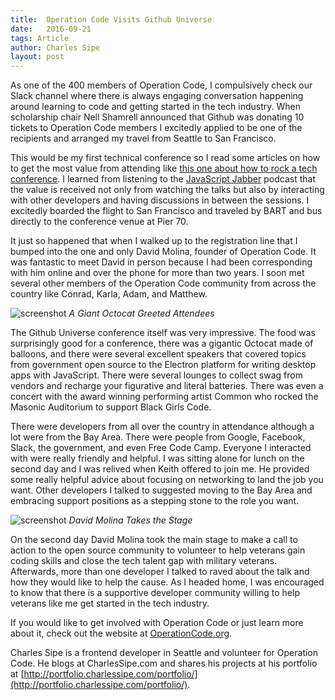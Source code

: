 ```yaml
---
title:  Operation Code Visits Github Universe
date:   2016-09-21
tags: Article
author: Charles Sipe
layout: post
---
```

As one of the 400 members of Operation Code, I compulsively check our Slack channel where there is always engaging conversation happening around learning to code and getting started in the tech industry. When scholarship chair Nell Shamrell announced that Github was donating 10 tickets to Operation Code members I excitedly applied to be one of the recipients and arranged my travel from Seattle to San Francisco.

This would be my first technical conference so I read some articles on how to get the most value from attending like [this one about how to rock a tech conference](https://skillcrush.com/2012/10/10/8-ways-to-rock-a-tech-conference-how-to-network-your-butt-off-or-how-to-make-new-friends-while-at-a-conference/). I learned from listening to the [JavaScript Jabber](https://devchat.tv/js-jabber) podcast that the value is received not only from watching the talks but also by interacting with other developers and having discussions in between the sessions. I excitedly boarded the flight to San Francisco and traveled by BART and bus directly to the conference venue at Pier 70.

It just so happened that when I walked up to the registration line that I bumped into the one and only David Molina, founder of Operation Code. It was fantastic to meet David in person because I had been corresponding with him online and over the phone for more than two years. I soon met several other members of the Operation Code community from across the country like Conrad, Karla, Adam, and Matthew.

![screenshot](https://cdn-images-1.medium.com/max/800/1*6aNfdL6G4tztaDd6O38Yyw.jpeg)
*A Giant Octocat Greeted Attendees*

The Github Universe conference itself was very impressive. The food was surprisingly good for a conference, there was a gigantic Octocat made of balloons, and there were several excellent speakers that covered topics from government open source to the Electron platform for writing desktop apps with JavaScript. There were several lounges to collect swag from vendors and recharge your figurative and literal batteries. There was even a concert with the award winning performing artist Common who rocked the Masonic Auditorium to support Black Girls Code.

There were developers from all over the country in attendance although a lot were from the Bay Area. There were people from Google, Facebook, Slack, the government, and even Free Code Camp. Everyone I interacted with were really friendly and helpful. I was sitting alone for lunch on the second day and I was relived when Keith offered to join me. He provided some really helpful advice about focusing on networking to land the job you want. Other developers I talked to suggested moving to the Bay Area and embracing support positions as a stepping stone to the role you want.

![screenshot](https://cdn-images-1.medium.com/max/800/1*BxyWzpinY_uD8hJRs7GBCA.jpeg)
*David Molina Takes the Stage*

On the second day David Molina took the main stage to make a call to action to the open source community to volunteer to help veterans gain coding skills and close the tech talent gap with military veterans. Afterwards, more than one developer I talked to raved about the talk and how they would like to help the cause. As I headed home, I was encouraged to know that there is a supportive developer community willing to help veterans like me get started in the tech industry.

If you would like to get involved with Operation Code or just learn more about it, check out the website at [OperationCode.org](http://www.operationcode.org/).

Charles Sipe is a frontend developer in Seattle and volunteer for Operation Code. He blogs at CharlesSipe.com and shares his projects at his portfolio at [http://portfolio.charlessipe.com/portfolio/](http://portfolio.charlessipe.com/portfolio/).
